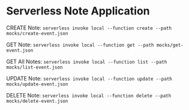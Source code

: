 # Serverless Note Application

CREATE Note:
`serverless invoke local --function create --path mocks/create-event.json`

GET Note:
`serverless invoke local --function get --path mocks/get-event.json`

GET All Notes:
`serverless invoke local --function list --path mocks/list-event.json`

UPDATE Note:
`serverless invoke local --function update --path mocks/update-event.json`

DELETE Note:
`serverless invoke local --function delete --path mocks/delete-event.json`

